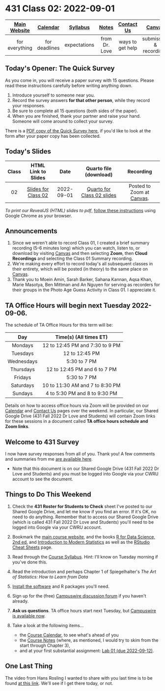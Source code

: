 # 431 Class 02: 2022-09-01

[Main Website](https://thomaselove.github.io/431-2022/) | [Calendar](https://thomaselove.github.io/431-2022/calendar.html) | [Syllabus](https://thomaselove.github.io/431-syllabus-2022/) | [Notes](https://thomaselove.github.io/431-notes/) | [Contact Us](https://thomaselove.github.io/431-2022/contact.html) | [Canvas](https://canvas.case.edu) | [Data and Code](https://github.com/THOMASELOVE/431-data)
:-----------: | :--------------: | :----------: | :---------: | :-------------: | :-----------: | :------------:
for everything | for deadlines | expectations | from Dr. Love | ways to get help | submission & recordings | for downloads

## Today's Opener: The Quick Survey

As you come in, you will receive a paper survey with 15 questions. Please read these instructions carefully before writing anything down.

1. Introduce yourself to someone near you.
2. Record the survey answers **for that other person**, while they record your responses.
3. Be sure to complete all 15 questions (both sides of the paper).
4. When you are finished, thank your partner and raise your hand. Someone will come around to collect your survey.

There is a [PDF copy of the Quick Survey here](https://github.com/THOMASELOVE/431-classes-2022/blob/main/class02/431_surveyhandout_2022-09-01.pdf), if you'd like to look at the form after your paper copy has been collected.

## Today's Slides

Class | HTML Link to Slides | Date | Quarto file (download) | Recording
:---: | :------------: | :---: | :--------------: | :----:
02 | [Slides for Class 02](https://thomaselove.github.io/431-slides-2022/class02.html) | 2022-09-01 | [Quarto for Class 02 slides](https://thomaselove.github.io/431-slides-2022/class02.qmd) | Posted to Zoom at [Canvas](https://canvas.case.edu).

*To print our RevealJS (HTML) slides to pdf*, [follow these instructions](https://quarto.org/docs/presentations/revealjs/presenting.html#print-to-pdf) using Google Chrome as your browser.

## Announcements

1. Since we weren't able to record Class 01, I created a brief summary recording (5-6 minutes long) which you can watch, listen to, or download by visiting [Canvas](https://canvas.case.edu) and then selecting **Zoom**, then **Cloud Recordings** and selecting the Class 01 Summary recording.
2. We're making every effort to record today's all subsequent classes in their entirety, which will be posted (in theory) to the same place on [Canvas](https://canvas.case.edu).
3. Thank you to Moein Amin, Sarah Barker, Sahana Kannan, Aqsa Khan, Marie Masotya, Ben Mittman and An Nguyen for serving as recorders for their groups in the Photo Age Guess Activity in Class 01. I appreciate it.

## TA Office Hours will begin next Tuesday 2022-09-06.

The schedule of TA Office Hours for this term will be:

Day | Time(s) (All times ET)
:---: | :------------------------------:
Mondays | 12 to 12:45 PM and 7:30 to 9 PM
Tuesdays | 12 to 12:45 PM
Wednesdays | 5:30 to 7 PM
Thursdays | 12 to 12:45 PM and 6 to 7 PM
Fridays | 5:30 to 7 PM
Saturdays | 10 to 11:30 AM and 7 to 8:30 PM
Sundays | 4 to 5:30 PM and 8 to 9:30 PM

Details on how to access office hours via Zoom will be provided on our [Calendar](https://thomaselove.github.io/431-2022/calendar.html) and [Contact Us](https://thomaselove.github.io/431-2022/contact.html) pages over the weekend. In particular, our Shared Google Drive (431 Fall 2022 Dr Love and Students) will contain Zoom links for these sessions in a document called **TA office hours schedule and Zoom links**.

## Welcome to 431 Survey

I now have survey responses from all of you. Thank you! A few comments and summaries from me [are available here](https://docs.google.com/document/d/1492IKBLzElhpjiPPKSoocd3ZZt7tlM4NGB308HUW65s/edit?usp=sharing).

- Note that this document is on our Shared Google Drive (431 Fall 2022 Dr Love and Students) and you must be logged into Google via your CWRU account to see the document.

## Things to Do This Weekend

1. Check the **431 Roster for Students to Check** sheet I've posted to our Shared Google Drive, and let me know if you find an error. If it's OK, no need to do anything. Remember that to access our Shared Google Drive (which is called 431 Fall 2022 Dr Love and Students) you'll need to be logged into Google via your CWRU account.
2. Bookmark the [main course website](https://thomaselove.github.io/431-2022/), and the books [R for Data Science, 2nd ed.](https://r4ds.hadley.nz/) and [Introduction to Modern Statistics](https://openintro-ims.netlify.app/) as well as the [RStudio Cheat Sheets](https://www.rstudio.com/resources/cheatsheets/) page.
3. Read through the [Course Syllabus](https://thomaselove.github.io/431-syllabus-2022/). Hint: I'll know on Tuesday morning if you've done this.
4. Read the introduction and perhaps Chapter 1 of Spiegelhalter's *The Art of Statistics: How to Learn from Data*
5. [Install the software](https://thomaselove.github.io/431-2022/software.html) and R packages you'll need.
6. Sign up for the (free) [Campuswire discussion forum](https://thomaselove.github.io/431-2022/campuswire.html) if you haven't already.
7. **Ask us questions**. TA office hours start next Tuesday, but [Campuswire is available now](https://thomaselove.github.io/431-2022/campuswire.html).
8. Take a look at the following items...

    - the [Course Calendar](https://thomaselove.github.io/431-2022/calendar.html), to see what's ahead of you
    - the [Course Notes](https://thomaselove.github.io/431-notes/) (where, as mentioned, I would try to skim from the start through Chapter 3),
    - and at your first substantial assignment: [Lab 01 (due 2022-09-12)](https://github.com/THOMASELOVE/431-labs-2022).

## One Last Thing

The video from Hans Rosling I wanted to share with you last time is to be found [at this link](https://www.youtube.com/watch?v=jbkSRLYSojo). We'll see if I get there today, or not.
